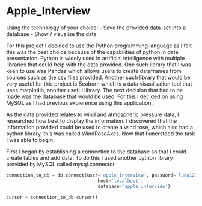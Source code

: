 # Apple_Interview
Using the technology of your choice: - Save the provided data-set into a database - Show / visualise the data 

For this project I decided to use the Python programming language as I felt this was the best choice because of the capabilities of python in data presentation. Python is widely used in artificial intelligence with multiple libraries that could help with the data provided. One such library that I was keen to use was Pandas which allows users to create dataframes from sources such as the csv files provided. Another such library that would be very useful for this project is Seaborn which is a data visualisation tool that uses matplotlib, another useful library. The next decision that had to be made was the database that would be used. For this I decided on using MySQL as I had previous expierence using this application. 

As the data provided relates to wind and atmospheric pressure data, I researched how best to display the information. I discovered that the information provided could be used to create a wind rose, which also had a python library, this was called WindRoseAxes. Now that I unerstood the task I was able to begin.

First I began by establishing a connection to the database so that I could create tables and add data. To do this I used another python library provided by MySQL called mysql.connector.

```python
connection_to_db = db.connect(user='apple_interview', password='luna123',
                                  host='localhost',
                                  database='apple_interview')

cursor = connection_to_db.cursor()
```
